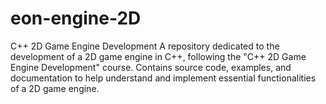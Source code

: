 # eon-engine-2D
C++ 2D Game Engine Development A repository dedicated to the development of a 2D game engine in C++, following the "C++ 2D Game Engine Development" course. Contains source code, examples, and documentation to help understand and implement essential functionalities of a 2D game engine.

